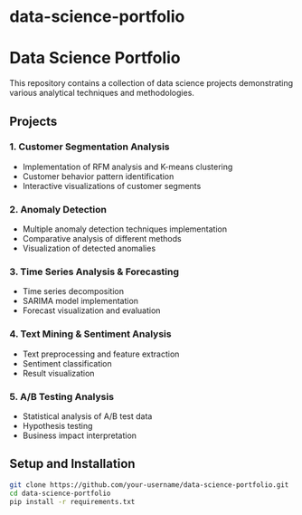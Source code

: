 # data-science-portfolio

# Data Science Portfolio

This repository contains a collection of data science projects demonstrating various analytical techniques and methodologies.

## Projects

### 1. Customer Segmentation Analysis
- Implementation of RFM analysis and K-means clustering
- Customer behavior pattern identification
- Interactive visualizations of customer segments

### 2. Anomaly Detection
- Multiple anomaly detection techniques implementation
- Comparative analysis of different methods
- Visualization of detected anomalies

### 3. Time Series Analysis & Forecasting
- Time series decomposition
- SARIMA model implementation
- Forecast visualization and evaluation

### 4. Text Mining & Sentiment Analysis
- Text preprocessing and feature extraction
- Sentiment classification
- Result visualization

### 5. A/B Testing Analysis
- Statistical analysis of A/B test data
- Hypothesis testing
- Business impact interpretation

## Setup and Installation

```bash
git clone https://github.com/your-username/data-science-portfolio.git
cd data-science-portfolio
pip install -r requirements.txt
